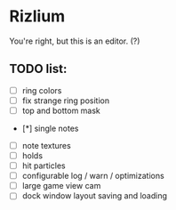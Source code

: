 # Rizlium
You're right, but this is an editor. (?)  

## TODO list:
 - [ ] ring colors
 - [ ] fix strange ring position
 - [ ] top and bottom mask 
 - [*] single notes
 - [ ] note textures
 - [ ] holds
 - [ ] hit particles
 - [ ] configurable log / warn / optimizations
 - [ ] large game view cam
 - [ ] dock window layout saving and loading